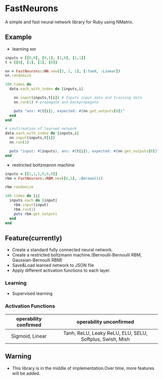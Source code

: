 # FastNeurons
A simple and fast neural network library for Ruby using NMatrix.
## Example
- learning xor
```ruby
inputs = [[0,0], [0,1], [1,0], [1,1]]
t = [[0], [1], [1], [0]]

nn = FastNeurons::NN.new([2, 2, 1], [:Tanh, :Linear])
nn.randomize

100.times do
  data.each_with_index do |inputs,i|

    nn.input(inputs,t[i]) # Inputs input data and training data
    nn.run(1) # propagate and backpropagate

    puts "ans: #{t[i]}, expected: #{nn.get_outputs[0]}"
  end
end

# confirmation of learned network
data.each_with_index do |inputs,i|
  nn.input(inputs,t[i])
  nn.run(1)

  puts "input: #{inputs}, ans: #{t[i]}, expected: #{nn.get_outputs[0]}"
end
```

- restricted boltzmannn machine
```ruby
inputs = [[1,1,1,0,0,0]]
rbm = FastNeurons::RBM.new([6,5], :Bernoulli)

rbm.randomize

100.times do |i|
  inputs.each do |input|
    rbm.input(input)
    rbm.run(1)
    puts rbm.get_outputs
  end
end

```
## Feature(currently)
- Create a standard fully connected neural network.
- Create a restricted boltzmann machine.(Bernoulli-Bernoulli RBM, Gaussian-Bernoulli RBM)
- Save&Load learned network to JSON file
- Apply different activation functions to each layer.

### Learning
- Supervised learning

### Activation Functions
|  operability confirmed |  operability unconfirmed  |
| :----: | :----: |
|  Sigmoid, Linear  |  Tanh, ReLU, Leaky ReLU, ELU, SELU, Softplus, Swish, Mish  |

## Warning
- This library is in the middle of implementation.Over time, more features will be added.
